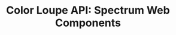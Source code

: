 ---
layout: api.njk
title: 'Color Loupe API: Spectrum Web Components'
displayName: Color Loupe
componentName: color-loupe
componentHeading: sp-color-loupe
tags:
- component-api
---